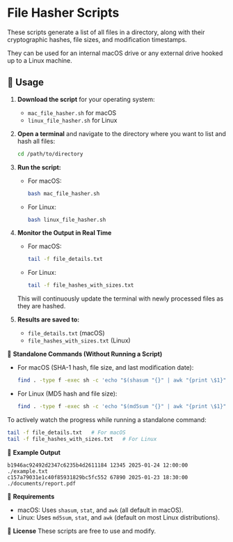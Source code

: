 # File Hasher Scripts

These scripts generate a list of all files in a directory, along with their cryptographic hashes, file sizes, and modification timestamps.

They can be used for an internal macOS drive or any external drive hooked up to a Linux machine.

## 🚀 Usage

1. **Download the script** for your operating system:
   - `mac_file_hasher.sh` for macOS
   - `linux_file_hasher.sh` for Linux

2. **Open a terminal** and navigate to the directory where you want to list and hash all files:
   ```bash
   cd /path/to/directory
   ```

3. **Run the script:**
   - For macOS:
     ```bash
     bash mac_file_hasher.sh
     ```
   - For Linux:
     ```bash
     bash linux_file_hasher.sh
     ```

4. **Monitor the Output in Real Time**
   - For macOS:
     ```bash
     tail -f file_details.txt
     ```
   - For Linux:
     ```bash
     tail -f file_hashes_with_sizes.txt
     ```

   This will continuously update the terminal with newly processed files as they are hashed.

5. **Results are saved to:**
   - `file_details.txt` (macOS)
   - `file_hashes_with_sizes.txt` (Linux)

📌 **Standalone Commands (Without Running a Script)**

- For macOS (SHA-1 hash, file size, and last modification date):
  ```bash
  find . -type f -exec sh -c 'echo "$(shasum "{}" | awk "{print \$1}") $(stat -f "%z %Sm" -t "%Y-%m-%d %H:%M:%S" "{}") {}"' \; > file_details.txt
  ```
- For Linux (MD5 hash and file size):
  ```bash
  find . -type f -exec sh -c 'echo "$(md5sum "{}" | awk "{print \$1}") $(stat -c%s "{}") {}"' \; > file_hashes_with_sizes.txt
  ```

To actively watch the progress while running a standalone command:
```bash
tail -f file_details.txt   # For macOS
tail -f file_hashes_with_sizes.txt   # For Linux
```

📂 **Example Output**
```
b1946ac92492d2347c6235b4d2611184 12345 2025-01-24 12:00:00 ./example.txt
c157a79031e1c40f85931829bc5fc552 67890 2025-01-23 18:30:00 ./documents/report.pdf
```

🔧 **Requirements**
- macOS: Uses `shasum`, `stat`, and `awk` (all default in macOS).
- Linux: Uses `md5sum`, `stat`, and `awk` (default on most Linux distributions).

📜 **License**
These scripts are free to use and modify.
